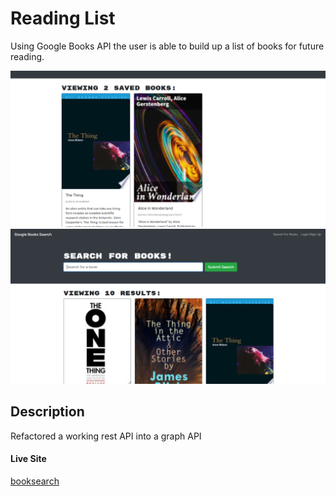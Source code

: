 # Reading List

Using Google Books API the user is able to build up a list of books for future reading.

<img src="./readme_assets/savedbooks.png">
<img src="./readme_assets/searchbook.png">

## Description

Refactored a working rest API into a graph API

#### Live Site

[booksearch](https://book-list-search.herokuapp.com/)
